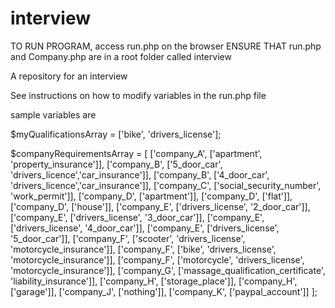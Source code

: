 # interview
TO RUN PROGRAM, access run.php on the browser 
ENSURE THAT run.php and Company.php are in a root folder called interview

A repository for an interview

See instructions on how to modify variables in the run.php file

sample variables are 

$myQualificationsArray = ['bike', 'drivers_license'];

$companyRequirementsArray = [
    ['company_A', ['apartment', 'property_insurance']],
    ['company_B', ['5_door_car', 'drivers_licence','car_insurance']],
    ['company_B', ['4_door_car', 'drivers_licence','car_insurance']],
    ['company_C', ['social_security_number', 'work_permit']],
    ['company_D', ['apartment']],
    ['company_D', ['flat']],
    ['company_D', ['house']],
    ['company_E', ['drivers_license', '2_door_car']],
    ['company_E', ['drivers_license', '3_door_car']],
    ['company_E', ['drivers_license', '4_door_car']],
    ['company_E', ['drivers_license', '5_door_car']],
    ['company_F', ['scooter', 'drivers_license', 'motorcycle_insurance']],
    ['company_F', ['bike', 'drivers_license', 'motorcycle_insurance']],
    ['company_F', ['motorcycle', 'drivers_license', 'motorcycle_insurance']],
    ['company_G', ['massage_qualification_certificate', 'liability_insurance']],
    ['company_H', ['storage_place']],
    ['company_H', ['garage']],
    ['company_J', ['nothing']],
    ['company_K', ['paypal_account']]
];
